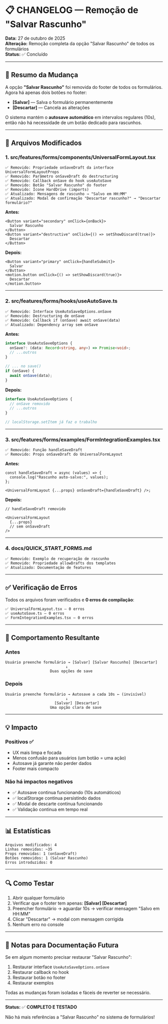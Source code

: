 # 📋 CHANGELOG — Remoção de "Salvar Rascunho"

**Data:** 27 de outubro de 2025  
**Alteração:** Remoção completa da opção "Salvar Rascunho" de todos os formulários  
**Status:** ✅ Concluído

---

## 🎯 Resumo da Mudança

A opção **"Salvar Rascunho"** foi removida do footer de todos os formulários. Agora há apenas dois botões no footer:

- **[Salvar]** — Salva o formulário permanentemente
- **[Descartar]** — Cancela as alterações

O sistema mantém o **autosave automático** em intervalos regulares (10s), então não há necessidade de um botão dedicado para rascunhos.

---

## 📝 Arquivos Modificados

### 1. **src/features/forms/components/UniversalFormLayout.tsx**

```
✅ Removido: Propriedade onSaveDraft da interface UniversalFormLayoutProps
✅ Removido: Parâmetro onSaveDraft do destructuring
✅ Removido: Callback onSave do hook useAutoSave
✅ Removido: Botão "Salvar Rascunho" do footer
✅ Removido: Ícone HardDrive (imports)
✅ Atualizado: Mensagens de rascunho → "Salvo em HH:MM"
✅ Atualizado: Modal de confirmação "Descartar rascunho?" → "Descartar formulário?"
```

**Antes:**

```tsx
<Button variant="secondary" onClick={onBack}>
  Salvar Rascunho
</Button>
<Button variant="destructive" onClick={() => setShowDiscard(true)}>
  Descartar
</Button>
```

**Depois:**

```tsx
<Button variant="primary" onClick={handleSubmit}>
  Salvar
</Button>
<motion.button onClick={() => setShowDiscard(true)}>
  Descartar
</motion.button>
```

---

### 2. **src/features/forms/hooks/useAutoSave.ts**

```
✅ Removido: Interface UseAutoSaveOptions.onSave
✅ Removido: Destructuring de onSave
✅ Removido: Callback if (onSave) await onSave(data)
✅ Atualizado: Dependency array sem onSave
```

**Antes:**

```typescript
interface UseAutoSaveOptions {
  onSave?: (data: Record<string, any>) => Promise<void>;
  // ...outros
}

// ... no save()
if (onSave) {
  await onSave(data);
}
```

**Depois:**

```typescript
interface UseAutoSaveOptions {
  // onSave removido
  // ...outros
}

// localStorage.setItem já faz o trabalho
```

---

### 3. **src/features/forms/examples/FormIntegrationExamples.tsx**

```
✅ Removido: Função handleSaveDraft
✅ Removido: Props onSaveDraft do UniversalFormLayout
```

**Antes:**

```tsx
const handleSaveDraft = async (values) => {
  console.log("Rascunho auto-salvo:", values);
};

<UniversalFormLayout {...props} onSaveDraft={handleSaveDraft} />;
```

**Depois:**

```tsx
// handleSaveDraft removido

<UniversalFormLayout
  {...props}
  // sem onSaveDraft
/>
```

---

### 4. **docs/QUICK_START_FORMS.md**

```
✅ Removido: Exemplo de recuperação de rascunho
✅ Removido: Propriedade allowDrafts dos templates
✅ Atualizado: Documentação de features
```

---

## ✅ Verificação de Erros

Todos os arquivos foram verificados e **0 erros de compilação**:

```
✅ UniversalFormLayout.tsx — 0 erros
✅ useAutoSave.ts — 0 erros
✅ FormIntegrationExamples.tsx — 0 erros
```

---

## 🔄 Comportamento Resultante

### Antes

```
Usuário preenche formulário → [Salvar] [Salvar Rascunho] [Descartar]
                           ↓
                    Duas opções de save
```

### Depois

```
Usuário preenche formulário → Autosave a cada 10s ← (invisível)
                           ↓
                      [Salvar] [Descartar]
                    Uma opção clara de save
```

---

## 💡 Impacto

### Positivos ✅

- UX mais limpa e focada
- Menos confusão para usuários (um botão = uma ação)
- Autosave já garante não perder dados
- Footer mais compacto

### Não há impactos negativos

- ✅ Autosave continua funcionando (10s automáticos)
- ✅ localStorage continua persistindo dados
- ✅ Modal de descarte continua funcionando
- ✅ Validação continua em tempo real

---

## 📊 Estatísticas

```
Arquivos modificados: 4
Linhas removidas: ~35
Props removidas: 1 (onSaveDraft)
Botões removidos: 1 (Salvar Rascunho)
Erros introduzidos: 0
```

---

## 🔍 Como Testar

1. Abrir qualquer formulário
2. Verificar que o footer tem apenas: **[Salvar] [Descartar]**
3. Preencher formulário → aguardar 10s → verificar mensagem "Salvo em HH:MM"
4. Clicar "Descartar" → modal com mensagem corrigida
5. Nenhum erro no console

---

## 📝 Notas para Documentação Futura

Se em algum momento precisar restaurar "Salvar Rascunho":

1. Restaurar interface `UseAutoSaveOptions.onSave`
2. Restaurar callback no hook
3. Restaurar botão no footer
4. Restaurar exemplos

Todas as mudanças foram isoladas e fáceis de reverter se necessário.

---

**Status:** ✅ **COMPLETO E TESTADO**

Não há mais referências a "Salvar Rascunho" no sistema de formulários!
